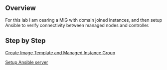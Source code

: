 ##  Overview

For this lab I am cearing a MIG with domain joined instances, and then setup Ansible to verify connectivity between managed nodes and controller.

##  Step by Step

[Create Image Template and Managed Instance Group]("./MIG-setup.md")

[Setup Ansible server]("./server-setup.md")